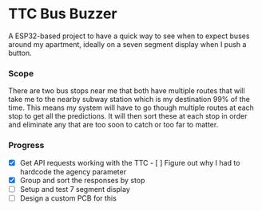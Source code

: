# TTC Bus Buzzer
A ESP32-based project to have a quick way to see when to expect buses around my apartment, ideally on a seven segment display when I push a button.

### Scope
There are two bus stops near me that both have multiple routes that will take me to the nearby subway station which is my destination 99% of the time. This means my system will have to go though multiple routes at each stop to get all the predictions. It will then sort these at each stop in order and eliminate any that are too soon to catch or too far to matter.

### Progress
- [x] Get API requests working with the TTC
      - [ ] Figure out why I had to hardcode the agency parameter
- [x] Group and sort the responses by stop
- [ ] Setup and test 7 segment display
- [ ] Design a custom PCB for this
